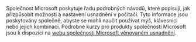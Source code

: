 Společnost Microsoft poskytuje řadu podrobných návodů, které popisují, jak přizpůsobit možnosti a nastavení usnadnění v počítači. Tyto informace jsou poskytovány společně, abyste se mohli naučit používat myš, klávesnici nebo jejich kombinaci. Podrobné kurzy pro produkty společnosti Microsoft jsou k dispozici na [webu společnosti Microsoft věnovaném usnadnění](http://go.microsoft.com/fwlink/?LinkId=8431).

<!--HONumber=Oct16_HO1-->


